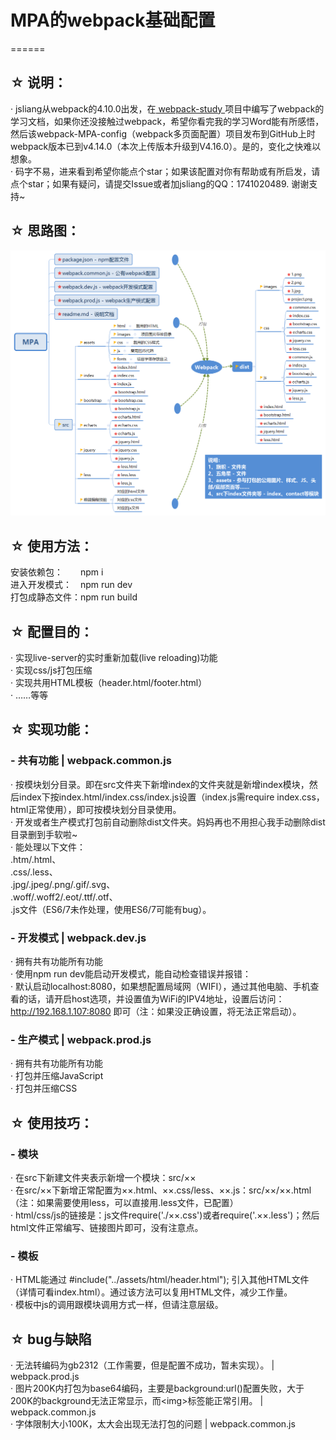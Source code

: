 # MPA的webpack基础配置
======

## ☆ 说明：
· jsliang从webpack的4.10.0出发，在<a href="https://github.com/LiangJunrong/webpack-study"> webpack-study </a>项目中编写了webpack的学习文档，如果你还没接触过webpack，希望你看完我的学习Word能有所感悟，然后该webpack-MPA-config（webpack多页面配置）项目发布到GitHub上时webpack版本已到v4.14.0（本次上传版本升级到V4.16.0）。是的，变化之快难以想象。  
· 码字不易，进来看到希望你能点个star；如果该配置对你有帮助或有所启发，请点个star；如果有疑问，请提交Issue或者加jsliang的QQ：1741020489. 谢谢支持~  

## ☆ 思路图：
<img src="https://github.com/LiangJunrong/webpack-MPA-config/blob/master/src/assets/images/MPA.png">

## ☆ 使用方法：
安装依赖包：&ensp;&ensp;&ensp;&ensp;npm i  
进入开发模式：&ensp;&ensp;npm run dev  
打包成静态文件：npm run build  

## ☆ 配置目的：
· 实现live-server的实时重新加载(live reloading)功能  
· 实现css/js打包压缩  
· 实现共用HTML模板（header.html/footer.html）  
· ……等等  

## ☆ 实现功能：
### - 共有功能 | webpack.common.js
· 按模块划分目录。即在src文件夹下新增index的文件夹就是新增index模块，然后index下按index.html/index.css/index.js设置（index.js需require index.css，html正常使用），即可按模块划分目录使用。  
· 开发或者生产模式打包前自动删除dist文件夹。妈妈再也不用担心我手动删除dist目录删到手软啦~  
· 能处理以下文件：<br>
.htm/.html、<br>
.css/.less、<br>
.jpg/.jpeg/.png/.gif/.svg、<br>
.woff/.woff2/.eot/.ttf/.otf、<br>
.js文件（ES6/7未作处理，使用ES6/7可能有bug）。  

### - 开发模式 | webpack.dev.js
· 拥有共有功能所有功能  
· 使用npm run dev能启动开发模式，能自动检查错误并报错：  
· 默认启动localhost:8080，如果想配置局域网（WIFI），通过其他电脑、手机查看的话，请开启host选项，并设置值为WiFi的IPV4地址，设置后访问：http://192.168.1.107:8080 即可（注：如果没正确设置，将无法正常启动）。  

### - 生产模式 | webpack.prod.js
· 拥有共有功能所有功能  
· 打包并压缩JavaScript  
· 打包并压缩CSS  

## ☆ 使用技巧：
### - 模块
· 在src下新建文件夹表示新增一个模块：src/××  
· 在src/××下新增正常配置为××.html、××.css/less、××.js：src/××/××.html（注：如果需要使用less，可以直接用.less文件，已配置）  
· html/css/js的链接是：js文件require('./××.css')或者require('.××.less')；然后html文件正常编写、链接图片即可，没有注意点。  

### - 模板
· HTML能通过 #include("../assets/html/header.html"); 引入其他HTML文件（详情可看index.html）。通过该方法可以复用HTML文件，减少工作量。  
· 模板中js的调用跟模块调用方式一样，但请注意层级。  

## ☆ bug与缺陷
· 无法转编码为gb2312（工作需要，但是配置不成功，暂未实现）。 | webpack.prod.js  
· 图片200K内打包为base64编码，主要是background:url()配置失败，大于200K的background无法正常显示，而&lt;img&gt;标签能正常引用。 | webpack.common.js  
· 字体限制大小100K，太大会出现无法打包的问题 | webpack.common.js  
